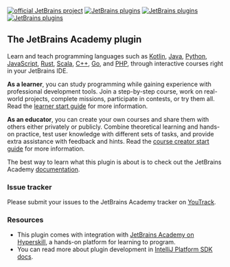 [![official JetBrains project](http://jb.gg/badges/official-flat-square.svg)](https://confluence.jetbrains.com/display/ALL/JetBrains+on+GitHub)
[![JetBrains plugins][plugin-version-svg]][plugin-repo]
[![JetBrains plugins][plugin-downloads-svg]][plugin-repo]
[![JetBrains plugins][plugin-rating-svg]][plugin-repo]

## The JetBrains Academy plugin

Learn and teach programming languages such as
[Kotlin](https://kotlinlang.org/),
[Java](https://www.java.com),
[Python](https://www.python.org/),
[JavaScript](https://developer.mozilla.org/en-US/docs/Web/JavaScript),
[Rust](https://www.rust-lang.org/),
[Scala](https://www.scala-lang.org/),
[C++](https://isocpp.org/),
[Go](https://golang.org/), and 
[PHP](https://www.php.net/), through interactive courses right in your JetBrains IDE.

**As a learner**, you can study programming while gaining experience with professional development tools. 
Join a step-by-step course, work on real-world projects, complete missions, participate in contests, or try them all.
Read the [learner start guide](https://plugins.jetbrains.com/plugin/10081-jetbrains-academy/docs/learner-start-guide.html) for more information.

**As an educator**, you can create your own courses and share them with others either privately or publicly. 
Combine theoretical learning and hands-on practice, test user knowledge with different sets of tasks, and provide extra assistance with feedback and hints.
Read the [course creator start guide](https://plugins.jetbrains.com/plugin/10081-jetbrains-academy/docs/educator-start-guide.html) for more information.

The best way to learn what this plugin is about is to check out the JetBrains Academy
[documentation](https://plugins.jetbrains.com/plugin/10081-jetbrains-academy/docs).

### Issue tracker
Please submit your issues to the JetBrains Academy tracker on [YouTrack](https://youtrack.jetbrains.com/issues/JBA).

### Resources
* This plugin comes with integration with [JetBrains Academy on Hyperskill](https://hi.hyperskill.org/how-we-teach), a hands-on platform for learning to program.
* You can read more about plugin development in [IntelliJ Platform SDK docs](http://www.jetbrains.org/intellij/sdk/docs/index.html).

[plugin-version-svg]: https://img.shields.io/jetbrains/plugin/v/10081-jetbrains-academy?style=flat-square
[plugin-downloads-svg]: https://img.shields.io/jetbrains/plugin/d/10081-jetbrains-academy?style=flat-square
[plugin-rating-svg]: https://img.shields.io/jetbrains/plugin/r/rating/10081-jetbrains-academy?style=flat-square
[plugin-repo]: https://plugins.jetbrains.com/plugin/10081-jetbrains-academy